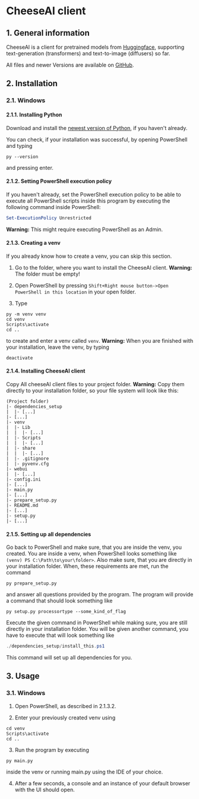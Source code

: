 # CheeseAI client

## 1. General information

CheeseAI is a client for pretrained models from [Huggingface](https://huggingface.co/models), supporting text-generation (transformers) and text-to-image (diffusers) so far.

All files and newer Versions are available on [GitHub](https://github.com/JoCraft2010/CheeseAI-client).

## 2. Installation

### 2.1. Windows

#### 2.1.1. Installing Python

Download and install the [newest version of Python](https://www.python.org/downloads/windows/), if you haven't already.

You can check, if your installation was successful, by opening PowerShell and typing
```commandline
py --version
```
and pressing enter.

#### 2.1.2. Setting PowerShell execution policy

If you haven't already, set the PowerShell execution policy to be able to execute all PowerShell scripts inside this program by executing the following command inside PowerShell:
```powershell
Set-ExecutionPolicy Unrestricted
```
**Warning:** This might require executing PowerShell as an Admin.

#### 2.1.3. Creating a venv

If you already know how to create a venv, you can skip this section.

1. Go to the folder, where you want to install the CheeseAI client. **Warning:** The folder must be empty!

2. Open PowerShell by pressing ```Shift+Right mouse button->Open PowerShell in this location``` in your open folder.

3. Type
```commandline
py -m venv venv
cd venv
Scripts\activate
cd ..
```
to create and enter a venv called ```venv```. **Warning:** When you are finished with your installation, leave the venv, by typing
```commandline
deactivate
```

#### 2.1.4. Installing CheeseAI client

Copy All cheeseAI client files to your project folder. **Warning:** Copy them directly to your installation folder, so your file system will look like this:
```
(Project folder)
|- dependencies_setup
|  |- [...]
|- [...]
|- venv
|  |- Lib
|  |  |- [...]
|  |- Scripts
|  |  |- [...]
|  |- share
|  |  |- [...]
|  |- .gitignore
|  |- pyvenv.cfg
|- webui
|  |- [...]
|- config.ini
|- [...]
|- main.py
|- [...]
|- prepare_setup.py
|- README.md
|- [...]
|- setup.py
|- [...]
```

#### 2.1.5. Setting up all dependencies

Go back to PowerShell and make sure, that you are inside the venv, you created.
You are inside a venv, when PowerShell looks something like ```(venv) PS C:\Path\to\your\folder>```.
Also make sure, that you are directly in your installation folder.
When, these requirements are met, run the command
```commandline
py prepare_setup.py
```
and answer all questions provided by the program. The program will provide a command that should look something like
```commandline
py setup.py processortype --some_kind_of_flag
```
Execute the given command in PowerShell while making sure, you are still directly in your installation folder.
You will be given another command, you have to execute that will look something like
```powershell
./dependencies_setup/install_this.ps1
```
This command will set up all dependencies for you.

## 3. Usage

### 3.1. Windows

1. Open PowerShell, as described in 2.1.3.2.

2. Enter your previously created venv using
```commandline
cd venv
Scripts\activate
cd ..
```

3. Run the program by executing
```commandline
py main.py
```
inside the venv or running main.py using the IDE of your choice.

4. After a few seconds, a console and an instance of your default browser with the UI should open.
